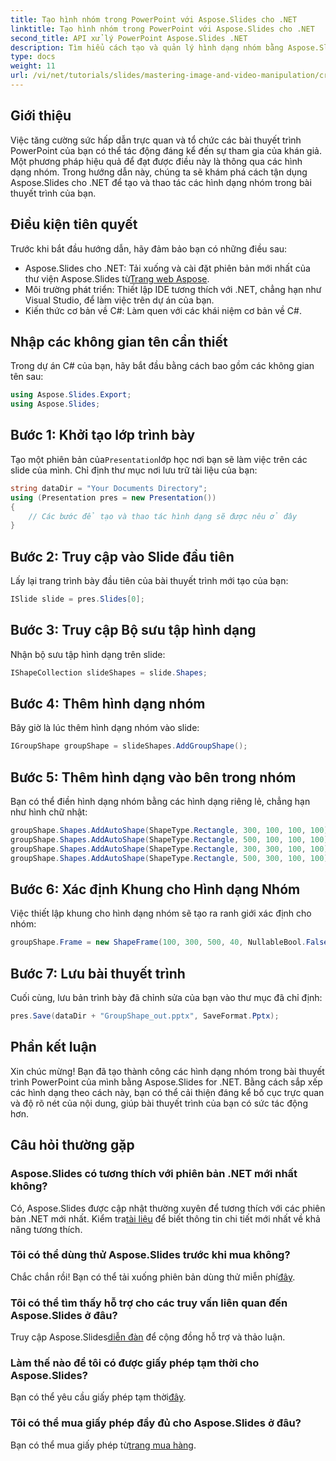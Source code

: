 ```yaml
---
title: Tạo hình nhóm trong PowerPoint với Aspose.Slides cho .NET
linktitle: Tạo hình nhóm trong PowerPoint với Aspose.Slides cho .NET
second_title: API xử lý PowerPoint Aspose.Slides .NET
description: Tìm hiểu cách tạo và quản lý hình dạng nhóm bằng Aspose.Slides cho .NET. Hướng dẫn toàn diện này cung cấp hướng dẫn từng bước rõ ràng.
type: docs
weight: 11
url: /vi/net/tutorials/slides/mastering-image-and-video-manipulation/create-group-shapes/
---
```

## Giới thiệu

Việc tăng cường sức hấp dẫn trực quan và tổ chức các bài thuyết trình PowerPoint của bạn có thể tác động đáng kể đến sự tham gia của khán giả. Một phương pháp hiệu quả để đạt được điều này là thông qua các hình dạng nhóm. Trong hướng dẫn này, chúng ta sẽ khám phá cách tận dụng Aspose.Slides cho .NET để tạo và thao tác các hình dạng nhóm trong bài thuyết trình của bạn.

## Điều kiện tiên quyết

Trước khi bắt đầu hướng dẫn, hãy đảm bảo bạn có những điều sau:

-  Aspose.Slides cho .NET: Tải xuống và cài đặt phiên bản mới nhất của thư viện Aspose.Slides từ[Trang web Aspose](https://releases.aspose.com/slides/net/).
- Môi trường phát triển: Thiết lập IDE tương thích với .NET, chẳng hạn như Visual Studio, để làm việc trên dự án của bạn.
- Kiến thức cơ bản về C#: Làm quen với các khái niệm cơ bản về C#.


## Nhập các không gian tên cần thiết

Trong dự án C# của bạn, hãy bắt đầu bằng cách bao gồm các không gian tên sau:

```csharp
using Aspose.Slides.Export;
using Aspose.Slides;
```

## Bước 1: Khởi tạo lớp trình bày

 Tạo một phiên bản của`Presentation`lớp học nơi bạn sẽ làm việc trên các slide của mình. Chỉ định thư mục nơi lưu trữ tài liệu của bạn:

```csharp
string dataDir = "Your Documents Directory";
using (Presentation pres = new Presentation())
{
    // Các bước để tạo và thao tác hình dạng sẽ được nêu ở đây
}
```

## Bước 2: Truy cập vào Slide đầu tiên

Lấy lại trang trình bày đầu tiên của bài thuyết trình mới tạo của bạn:

```csharp
ISlide slide = pres.Slides[0];
```

## Bước 3: Truy cập Bộ sưu tập hình dạng

Nhận bộ sưu tập hình dạng trên slide:

```csharp
IShapeCollection slideShapes = slide.Shapes;
```

## Bước 4: Thêm hình dạng nhóm

Bây giờ là lúc thêm hình dạng nhóm vào slide:

```csharp
IGroupShape groupShape = slideShapes.AddGroupShape();
```

## Bước 5: Thêm hình dạng vào bên trong nhóm

Bạn có thể điền hình dạng nhóm bằng các hình dạng riêng lẻ, chẳng hạn như hình chữ nhật:

```csharp
groupShape.Shapes.AddAutoShape(ShapeType.Rectangle, 300, 100, 100, 100); // Hình dạng 1
groupShape.Shapes.AddAutoShape(ShapeType.Rectangle, 500, 100, 100, 100); // Hình dạng 2
groupShape.Shapes.AddAutoShape(ShapeType.Rectangle, 300, 300, 100, 100); // Hình dạng 3
groupShape.Shapes.AddAutoShape(ShapeType.Rectangle, 500, 300, 100, 100); // Hình dạng 4
```

## Bước 6: Xác định Khung cho Hình dạng Nhóm

Việc thiết lập khung cho hình dạng nhóm sẽ tạo ra ranh giới xác định cho nhóm:

```csharp
groupShape.Frame = new ShapeFrame(100, 300, 500, 40, NullableBool.False, NullableBool.False, 0);
```

## Bước 7: Lưu bài thuyết trình

Cuối cùng, lưu bản trình bày đã chỉnh sửa của bạn vào thư mục đã chỉ định:

```csharp
pres.Save(dataDir + "GroupShape_out.pptx", SaveFormat.Pptx);
```

## Phần kết luận

Xin chúc mừng! Bạn đã tạo thành công các hình dạng nhóm trong bài thuyết trình PowerPoint của mình bằng Aspose.Slides for .NET. Bằng cách sắp xếp các hình dạng theo cách này, bạn có thể cải thiện đáng kể bố cục trực quan và độ rõ nét của nội dung, giúp bài thuyết trình của bạn có sức tác động hơn.

## Câu hỏi thường gặp

### Aspose.Slides có tương thích với phiên bản .NET mới nhất không?

 Có, Aspose.Slides được cập nhật thường xuyên để tương thích với các phiên bản .NET mới nhất. Kiểm tra[tài liệu](https://reference.aspose.com/slides/net/) để biết thông tin chi tiết mới nhất về khả năng tương thích.

### Tôi có thể dùng thử Aspose.Slides trước khi mua không?

 Chắc chắn rồi! Bạn có thể tải xuống phiên bản dùng thử miễn phí[đây](https://releases.aspose.com/).

### Tôi có thể tìm thấy hỗ trợ cho các truy vấn liên quan đến Aspose.Slides ở đâu?

 Truy cập Aspose.Slides[diễn đàn](https://forum.aspose.com/c/slides/11) để cộng đồng hỗ trợ và thảo luận.

### Làm thế nào để tôi có được giấy phép tạm thời cho Aspose.Slides?

 Bạn có thể yêu cầu giấy phép tạm thời[đây](https://purchase.aspose.com/temporary-license/).

### Tôi có thể mua giấy phép đầy đủ cho Aspose.Slides ở đâu?

 Bạn có thể mua giấy phép từ[trang mua hàng](https://purchase.aspose.com/buy).